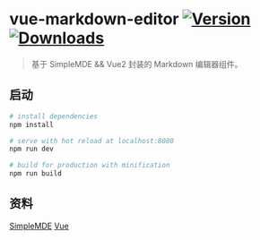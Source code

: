 # vue-markdown-editor [![Version](https://img.shields.io/npm/v/vue2-markdown-editor.svg)](https://www.npmjs.com/package/vue2-markdown-editor) [![Downloads](https://img.shields.io/npm/dt/vue2-markdown-editor.svg)](https://www.npmjs.com/package/vue2-markdown-editor)

> 基于 SimpleMDE && Vue2 封装的 Markdown 编辑器组件。

## 启动

``` bash
# install dependencies
npm install

# serve with hot reload at localhost:8080
npm run dev

# build for production with minification
npm run build
```

## 资料

[SimpleMDE](https://github.com/NextStepWebs/simplemde-markdown-editor)
[Vue](https://github.com/vuejs/vue)


